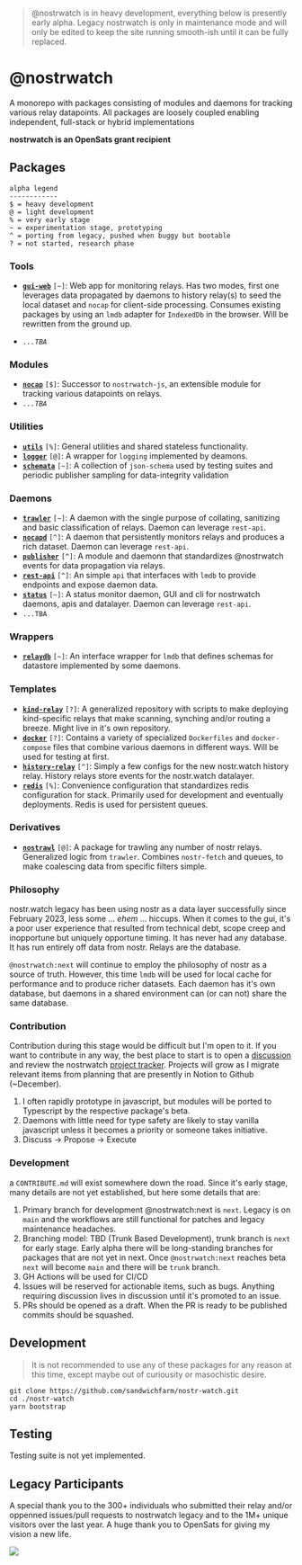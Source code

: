 > @nostrwatch is in heavy development, everything below is presently early alpha. Legacy nostrwatch is only in maintenance mode and will only be edited to keep the site running smooth-ish until it can be fully replaced. 

# @nostrwatch 
A monorepo with packages consisting of modules and daemons for tracking various relay datapoints. All packages are loosely coupled enabling independent, full-stack or hybrid implementations

**nostrwatch is an OpenSats grant recipient**

## Packages

```
alpha legend
------------
$ = heavy development
@ = light development
% = very early stage
~ = experimentation stage, prototyping
^ = porting from legacy, pushed when buggy but bootable
? = not started, research phase
```

### Tools 
- [**`gui-web`**](packages/gui-web) `[~]`: Web app for monitoring relays. Has two modes, first one leverages data propagated by daemons to history relay(s) to seed the local dataset and `nocap` for client-side processing. Consumes existing packages by using an `lmdb` adapter for `IndexedDb` in the browser. Will be rewritten from the ground up.

- _`...TBA`_

### Modules 
- [**`nocap`**](packages/nocap) `[$]`: Successor to `nostrwatch-js`, an extensible module for tracking various datapoints on relays.
- _`...TBA`_

### Utilities
- [**`utils`**](packages/utils) `[%]`: General utilities and shared stateless functionality. 
- [**`logger`**](packages/logger) `[@]`: A wrapper for `logging` implemented by deamons.
- [**`schemata`**](packages/schemata) `[~]`: A collection of `json-schema` used by testing suites and periodic publisher sampling for data-integrity validation

### Daemons 
- [**`trawler`**](packages/trawler) `[~]`: A daemon with the single purpose of collating, sanitizing and basic classification of relays. Daemon can leverage `rest-api`.
- [**`nocapd`**](packages/nocapd) `[^]`: A daemon that persistently monitors relays and produces a rich dataset. Daemon can leverage `rest-api`.
- [**`publisher`**](packages/publisher) `[^]`: A module and daemonn that standardizes @nostrwatch events for data propagation via relays.
- [**`rest-api`**](packages/api) `[^]`: An simple `api` that interfaces with `lmdb` to provide endpoints and expose daemon data. 
- [**`status`**](packages/status) `[~]`: A status monitor daemon, GUI and cli for nostrwatch daemons, apis and datalayer. Daemon can leverage `rest-api`.
- `...TBA`

### Wrappers 
- [**`relaydb`**](packages/relaydb) `[~]`: An interface wrapper for `lmdb` that defines schemas for datastore implemented by some daemons.

### Templates 
- [**`kind-relay`**](packages/kind-relay) `[?]`: A generalized repository with scripts to make deploying kind-specific relays that make scanning, synching and/or routing a breeze. Might live in it's own repository.
- [**`docker`**](packages/docker) `[?]`: Contains a variety of specialized `Dockerfiles` and `docker-compose` files that combine various daemons in different ways. Will be used for testing at first. 
- [**`history-relay`**](packages/history-relay) `[^]`: Simply a few configs for the new nostr.watch history relay. History relays store events for the nostr.watch datalayer.
- [**`redis`**](packages/redis) `[%]`: Convenience configuration that standardizes redis configuration for stack. Primarily used for development and eventually deployments. Redis is used for persistent queues.

### Derivatives 
- [**`nostrawl`**](https://github.com/sandwichfarm/nostrawl) `[@]`: A package for trawling any number of nostr relays. Generalized logic from `trawler`. Combines `nostr-fetch` and queues, to make coalescing data from specific filters simple.

### Philosophy
nostr.watch legacy has been using nostr as a data layer successfully since February 2023, less some ... _ehem_ ... hiccups. When it comes to the gui, it's a poor user experience that resulted from technical debt, scope creep and inopportune but uniquely opportune timing. It has never had any database. It has run entirely off data from nostr. Relays are the database. 

`@nostrwatch:next` will continue to employ the philosophy of nostr as a source of truth. However, this time `lmdb` will be used for local cache for performance and to produce richer datasets. Each daemon has it's own database, but daemons in a shared environment can (or can not) share the same database.

### Contribution
Contribution during this stage would be difficult but I'm open to it. If you want to contribute in any way, the best place to start is to open a [discussion](https://github.com/sandwichfarm/nostr-watch/discussions) and review the nostrwatch [project tracker](https://github.com/orgs/sandwichfarm/projects/3). Projects will grow as I migrate relevant items from planning that are presently in Notion to Github (~December). 

1. I often rapidly prototype in javascript, but modules will be ported to Typescript by the respective package's beta. 
2. Daemons with little need for type safety are likely to stay vanilla javascript unless it becomes a priority or someone takes initiative. 
3. Discuss -> Propose -> Execute

### Development 
a `CONTRIBUTE.md` will exist somewhere down the road. Since it's early stage, many details are not yet established, but here some details that are:

1. Primary branch for development @nostrwatch:next is `next`. Legacy is on `main` and the workflows are still functional for patches and legacy maintenance headaches. 
2. Branching model: TBD (Trunk Based Development), trunk branch is `next` for early stage. Early alpha there will be long-standing branches for packages that are not yet in next. Once `@nostrwatch:next` reaches beta `next` will become `main` and there will be `trunk` branch.
3. GH Actions will be used for CI/CD
4. Issues will be reserved for actionable items, such as bugs. Anything requiring discussion lives in discussion until it's promoted to an issue. 
5. PRs should be opened as a draft. When the PR is ready to be published commits should be squashed. 

## Development
> It is not recommended to use any of these packages for any reason at this time, except maybe out of curiousity or masochistic desire.

```
git clone https://github.com/sandwichfarm/nostr-watch.git
cd ./nostr-watch
yarn bootstrap
```

## Testing
Testing suite is not yet implemented. 

## Legacy Participants
A special thank you to the 300+ individuals who submitted their relay and/or oppenned issues/pull requests to nostrwatch legacy and to the 1M+ unique visitors over the last year. A huge thank you to OpenSats for giving my vision a new life. 

<a align="center" href="https://github.com/dskvr/nostr-watch/graphs/contributors">
  <img src="https://contrib.rocks/image?repo=dskvr/nostr-watch" />
</a>

